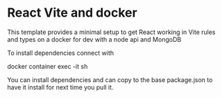 # React Vite and docker

This template provides a minimal setup to get React working in Vite rules and types on a docker for dev with a node api and MongoDB

To install dependencies connect with

docker container exec -it <client-container-name> sh

You can install dependencies and can copy to the base package.json to have it install for next time you pull it.


